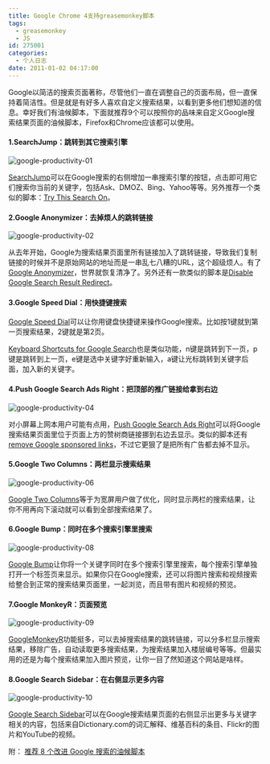 ```yaml
---
title: Google Chrome 4支持greasemonkey脚本
tags:
  - greasemonkey
  - JS
id: 275001
categories:
  - 个人日志
date: 2011-01-02 04:17:00
---
```


Google以简洁的搜索页面著称，尽管他们一直在调整自己的页面布局，但一直保持着简洁性。但是就是有好多人喜欢自定义搜索结果，以看到更多他们想知道的信息。幸好我们有油候脚本，下面就推荐9个可以按照你的品味来自定义Google搜索结果页面的油候脚本，Firefox和Chrome应该都可以使用。

#### 1.SearchJump：跳转到其它搜索引擎

![](http://www.google.org.cn/wp-content/uploads/2010/03/google-productivity-01.jpg "google-productivity-01")

[SearchJump](http://userscripts.org/scripts/show/4233)可以在Google搜索的右侧增加一串搜索引擎的按钮，点击即可用它们搜索你当前的关键字，包括Ask、DMOZ、Bing、Yahoo等等。另外推荐一个类似的脚本：[Try This Search On](http://userscripts.org/scripts/show/6136)。

#### 2.Google Anonymizer：去掉烦人的跳转链接

![](http://www.google.org.cn/wp-content/uploads/2010/03/google-productivity-02.jpg "google-productivity-02")

从去年开始，Google为搜索结果页面里所有链接加入了跳转链接，导致我们复制链接的时候并不是原始网站的地址而是一串乱七八糟的URL，这个超级烦人。有了[Google Anonymizer](http://userscripts.org/scripts/show/10448)，世界就恢复清净了。另外还有一款类似的脚本是[Disable Google Search Result Redirect](http://userscripts.org/scripts/show/29812)。

#### 3.Google Speed Dial：用快捷键搜索

[Google Speed Dial](http://userscripts.org/scripts/show/45292)可以让你用键盘快捷键来操作Google搜索。比如按1键就到第一页搜索结果，2键就是第2页。

[Keyboard Shortcuts for Google Search](http://googlesystem.blogspot.com/2007/02/keyboard-shortcuts-for-google-search.html)也是类似功能，n键是跳转到下一页，p键是跳转到上一页，e键是选中关键字好重新输入，a键让光标跳转到关键字后面，加入新的关键字。

#### 4.Push Google Search Ads Right：把顶部的推广链接给拿到右边

![](http://www.google.org.cn/wp-content/uploads/2010/03/google-productivity-04.jpg "google-productivity-04")

对小屏幕上网本用户可能有点用，[Push Google Search Ads Right](http://userscripts.org/scripts/show/55526)可以将Google搜索结果页面里位于页面上方的赞树商链接挪到右边去显示。类似的脚本还有[remove Google sponsored links](http://userscripts.org/scripts/show/31704)，不过它更狠了是把所有广告都去掉不显示。

#### 5.Google Two Columns：两栏显示搜索结果

![](http://www.google.org.cn/wp-content/uploads/2010/03/google-productivity-06.jpg "google-productivity-06")

[Google Two Columns](http://userscripts.org/scripts/show/32231)等于为宽屏用户做了优化，同时显示两栏的搜索结果，让你不用再向下滚动就可以看到全部搜索结果了。

#### 6.Google Bump：同时在多个搜索引擎里搜索

![](http://www.google.org.cn/wp-content/uploads/2010/03/google-productivity-08.jpg "google-productivity-08")

[Google Bump](http://userscripts.org/scripts/show/33449)让你将一个关键字同时在多个搜索引擎里搜索，每个搜索引擎单独打开一个标签页来显示。如果你只在Google搜索，还可以将图片搜索和视频搜索给整合到正常的搜索结果页面里，一起浏览，而且带有图片和视频的预览。

#### 7.Google MonkeyR：页面预览

![](http://www.google.org.cn/wp-content/uploads/2010/03/google-productivity-09.jpg "google-productivity-09")

[GoogleMonkeyR](http://userscripts.org/scripts/show/9310)功能挺多，可以去掉搜索结果的跳转链接，可以分多栏显示搜索结果，移除广告，自动读取更多搜索结果，为搜索结果加入楼层编号等等。但最实用的还是为每个搜索结果加入图片预览，让你一目了然知道这个网站是啥样。

#### 8.Google Search Sidebar：在右侧显示更多内容

![](http://www.google.org.cn/wp-content/uploads/2010/03/google-productivity-10.jpg "google-productivity-10")

[Google Search Sidebar](http://userscripts.org/scripts/show/11888)可以在Google搜索结果页面的右侧显示出更多与关键字相关的内容，包括来自Dictionary.com的词汇解释、维基百科的条目、Flickr的图片和YouTube的视频。

附：
[推荐 8 个改进 Google 搜索的油候脚本](http://www.guao.hk/posts/9-greasemonkey-scripts-to-improve-google-serp.html#more-18955)